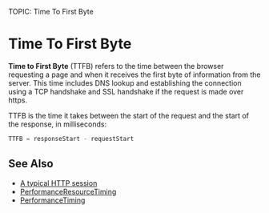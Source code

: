 TOPIC: Time To First Byte

# Time To First Byte

**Time to First Byte** (TTFB) refers to the time between the browser requesting a page and when it
receives the first byte of information from the server. This time includes DNS
lookup and establishing the connection using a TCP handshake and SSL handshake if
the request is made over https.

TTFB is the time it takes between the start of the request and the start of the response, in milliseconds:

```javascript
TTFB = responseStart - requestStart
```

## See Also

- [A typical HTTP session](https://wiki.developer.mozilla.org/en-US/docs/Web/HTTP/Session)
- [PerformanceResourceTiming](https://wiki.developer.mozilla.org/en-US/docs/Web/API/PerformanceResourceTiming)
- [PerformanceTiming](https://wiki.developer.mozilla.org/en-US/docs/Web/API/PerformanceTiming)
